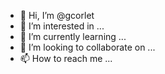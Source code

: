- 👋 Hi, I’m @gcorlet
- 👀 I’m interested in ...
- 🌱 I’m currently learning ...
- 💞️ I’m looking to collaborate on ...
- 📫 How to reach me ...

<!---
gcorlet/gcorlet is a ✨ special ✨ repository because its `README.md` (this file) appears on your GitHub profile.
You can click the Preview link to take a look at your changes.
--->
